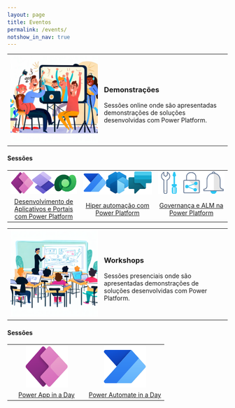 ```yaml
---
layout: page
title: Eventos
permalink: /events/
notshow_in_nav: true
---
```


<table class="tablenborders">
    <tbody class="body" >
      <tr>
        <td width="200px">
            <img src="../assets/imgs/demonstration-300.png" alt="Demonstrações">
        </td>
        <td>
            <h3><b>Demonstrações</b></h3>
            Sessões online onde são apresentadas demonstrações de soluções desenvolvidas com Power Platform.
        </td>
      </tr>
    </tbody>
    </table>

<h4><b>Sessões</b></h4>

<table class="tablewborders">
<tbody align="center">
  <tr>
    <td><img src="../assets/imgs/appdev-img.png" alt="App Develop com Power Platform"></td>
    <td><img src="../assets/imgs/hyperautom-img.png" alt="Hiper automação com Power Platform"></td>
    <td><img src="../assets/imgs/govalm-img.png" alt="Governança e ALM na Power Platform"></td>
  </tr>
  <tr>
    <td width="33%"><a href="../events/demos/appdev/">Desenvolvimento de Aplicativos e Portais com Power Platform</a></td>
    <td width="34%"><a href="../events/demos/hyperautomation/">Hiper automação com Power Platform</a></td>
    <td width="33%"><a href="../events/demos/govalm/">Governança e ALM na Power Platform</a></td>
  </tr>
</tbody>
</table>

<table class="tablenborders">
    <tbody class="body" >
      <tr>
        <td width="200px">
            <img src="../assets/imgs/workshops-300.png" alt="Workshops">
        </td>
        <td>
            <h3><b>Workshops</b></h3>
            Sessões presenciais onde são apresentadas demonstrações de soluções desenvolvidas com Power Platform.
        </td>
      </tr>
    </tbody>
    </table>

<h4><b>Sessões</b></h4>

<table class="tablewborders" >
    <tbody align="center">
      <tr>
        <td><img src="../assets/imgs/powerapps-ico-96.png" alt="Power Apps in a Day"></td>
        <td><img src="../assets/imgs/pautomate-ico-96.png" alt="Power Automate in a Day"></td>
      </tr>
      <tr>
        <td width="50%"><a href="../">Power App in a Day</a></td>
        <td width="50%"><a href="../">Power Automate in a Day</a></td>
      </tr>
    </tbody>
    </table>
